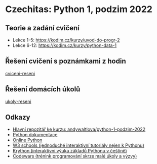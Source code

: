 # Czechitas: Python 1, podzim 2022

## Teorie a zadání cvičení
* Lekce 1-5: https://kodim.cz/kurzy/uvod-do-progr-2
* Lekce 6-12: https://kodim.cz/kurzy/python-data-1

## Řešení cvičení s poznámkami z hodin
[cviceni-reseni](https://github.com/M-Kovar/Czechitas_Python1/tree/main/cviceni-reseni)

## Řešení domácích úkolů
[ukoly-reseni](https://github.com/M-Kovar/Czechitas_Python1/tree/main/ukoly-reseni)

## Odkazy
* [Hlavní repozitář ke kurzu: andywaltlova/python-1-podzim-2022](https://github.com/andywaltlova/python-1-podzim-2022)
* [Python dokumentace](https://docs.python.org/3/)
* [Online Python](https://www.online-python.com/)
* [W3 schools (jednoduché interaktivní tutoriály nejen k Pythonu)](https://www.w3schools.com/python/)
* [Krython (interaktivní výuka základů Pythonu v češtině)](https://krython.vnovak.cz/)
* [Codewars (trénink programování skrze malé úkoly a výzvy)](https://www.codewars.com/)
